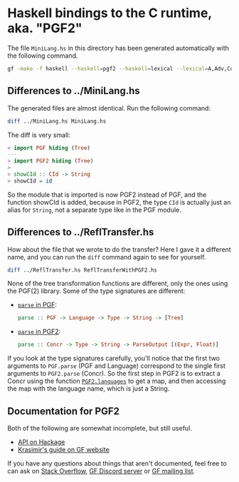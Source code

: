 # Haskell bindings to the C runtime, aka. "PGF2"

The file `MiniLang.hs` in this directory has been generated automatically with the following command.

```bash
gf -make -f haskell --haskell=pgf2 --haskell=lexical --lexical=A,Adv,Conj,Det,N,PN,Pron,Prep,V,V2 ../resource/MiniLangEng.gf
```

## Differences to ../MiniLang.hs

The generated files are almost identical. Run the following command:
```bash
diff ../MiniLang.hs MiniLang.hs
```

The diff is very small:

```haskell
< import PGF hiding (Tree)
---
> import PGF2 hiding (Tree)
>
> showCId :: CId -> String
> showCId = id
```

So the module that is imported is now PGF2 instead of PGF, and the function showCId is added, because in PGF2, the type `CId` is actually just an alias for `String`, not a separate type like in the PGF module.

## Differences to ../ReflTransfer.hs

How about the file that we wrote to do the transfer? Here I gave it a different name, and you can run the `diff` command again to see for yourself.

```bash
diff ../ReflTransfer.hs ReflTransferWithPGF2.hs
```

None of the tree transformation functions are different, only the ones using the PGF(2) library. Some of the type signatures are different:

- [`parse` in PGF](https://hackage.haskell.org/package/gf-3.11/docs/PGF.html#g:11):
   ```haskell
   parse :: PGF -> Language -> Type -> String -> [Tree]
   ```

- [`parse` in PGF2](https://hackage.haskell.org/package/pgf2-1.3.0/docs/PGF2.html#g:12):
   ```haskell
   parse :: Concr -> Type -> String -> ParseOutput [(Expr, Float)]
   ```

If you look at the type signatures carefully, you'll notice that the first two arguments to `PGF.parse` (PGF and Language) correspond to the single first arguments to `PGF2.parse` (Concr). So the first step in PGF2 is to extract a Concr using the function [`PGF2.languages`](https://hackage.haskell.org/package/pgf2-1.3.0/docs/PGF2.html#t:ConcName) to get a map, and then accessing the map with the language name, which is just a String.


## Documentation for PGF2

Both of the following are somewhat incomplete, but still useful.

- [API on Hackage](https://hackage.haskell.org/package/pgf2-1.3.0/docs/PGF2.html)
- [Krasimir's guide on GF website](https://www.grammaticalframework.org/doc/runtime-api.html#haskell)

If you have any questions about things that aren't documented, feel free to can ask on [Stack Overflow](https://stackoverflow.com/questions/tagged/gf), [GF Discord server](https://discord.gg/EvfUsjzmaz) or [GF mailing list](https://groups.google.com/group/gf-dev).
